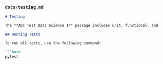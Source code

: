 ### `docs/testing.md`

```markdown
# Testing

The **ADC Test Data Science 1** package includes unit, functional, and integration tests. These tests are written using `pytest` and can be run as follows.

## Running Tests

To run all tests, use the following command:

```bash
pytest
